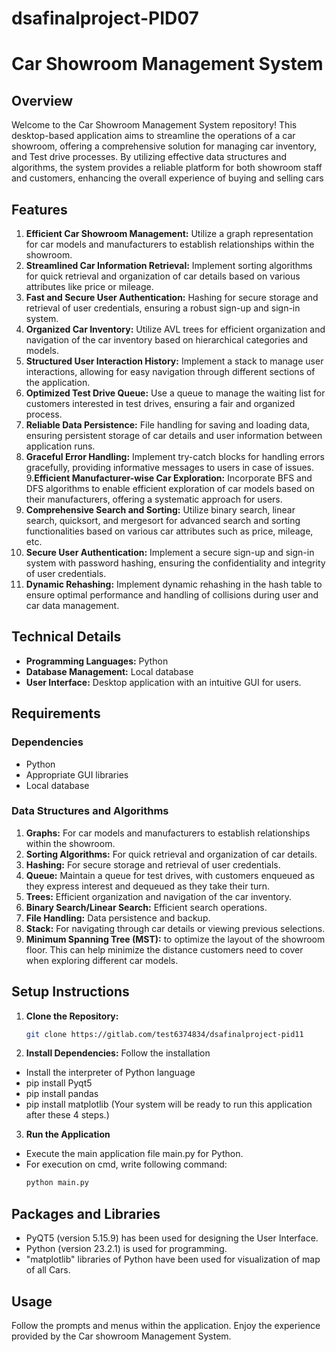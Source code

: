 # dsafinalproject-PID07

# Car Showroom Management System

## Overview

Welcome to the Car Showroom Management System repository! This desktop-based application aims to streamline the operations of a car showroom, offering a comprehensive solution for managing car inventory, and Test drive processes. By utilizing effective data structures and algorithms, the system provides a reliable platform for both showroom staff and customers, enhancing the overall experience of buying and selling cars

## Features
1. **Efficient Car Showroom Management:** Utilize a graph representation for car models and manufacturers to establish relationships within the showroom.
2. **Streamlined Car Information Retrieval:** Implement sorting algorithms for quick retrieval and organization of car details based on various attributes like price or mileage.
3. **Fast and Secure User Authentication:** Hashing for secure storage and retrieval of user credentials, ensuring a robust sign-up and sign-in system.
4. **Organized Car Inventory:** Utilize AVL trees for efficient organization and navigation of the car inventory based on hierarchical categories and models.
5. **Structured User Interaction History:** Implement a stack to manage user interactions, allowing for easy navigation through different sections of the application.
6. **Optimized Test Drive Queue:** Use a queue to manage the waiting list for customers interested in test drives, ensuring a fair and organized process.
7. **Reliable Data Persistence:** File handling for saving and loading data, ensuring persistent storage of car details and user information between application runs.
8. **Graceful Error Handling:** Implement try-catch blocks for handling errors gracefully, providing informative messages to users in case of issues.
9.**Efficient Manufacturer-wise Car Exploration:** Incorporate BFS and DFS algorithms to enable efficient exploration of car models based on their manufacturers, offering a systematic approach for users.
10. **Comprehensive Search and Sorting:** Utilize binary search, linear search, quicksort, and mergesort for advanced search and sorting functionalities based on various car attributes such as price, mileage, etc.
11. **Secure User Authentication:** Implement a secure sign-up and sign-in system with password hashing, ensuring the confidentiality and integrity of user credentials.
13. **Dynamic Rehashing:** Implement dynamic rehashing in the hash table to ensure optimal performance and handling of collisions during user and car data management.

## Technical Details
- **Programming Languages:** Python
- **Database Management:** Local database 
- **User Interface:** Desktop application with an intuitive GUI for users.

## Requirements
### Dependencies
- Python
- Appropriate GUI libraries
- Local database

### Data Structures and Algorithms
1. **Graphs:** For car models and manufacturers to establish relationships within the showroom.
2. **Sorting Algorithms:** For quick retrieval and organization of car details.
3. **Hashing:** For secure storage and retrieval of user credentials.
4. **Queue:**  Maintain a queue for test drives, with customers enqueued as they express interest and dequeued as they take their turn.
5. **Trees:** Efficient organization and navigation of the car inventory.
6. **Binary Search/Linear Search:** Efficient search operations.
7. **File Handling:** Data persistence and backup.
8. **Stack:** For navigating through car details or viewing previous selections.
9. **Minimum Spanning Tree (MST):** to optimize the layout of the showroom floor. This can help minimize the distance customers need to cover when exploring different car models.


## Setup Instructions
1. **Clone the Repository:**
   ```bash
   git clone https://gitlab.com/test6374834/dsafinalproject-pid11

2. **Install Dependencies:**
Follow the installation  
- Install the interpreter of Python language
- pip install Pyqt5
- pip install pandas
- pip install matplotlib 
(Your system  will be ready to run this application after these 4 steps.)

3. **Run the Application**
- Execute the main application file main.py for Python.
- For execution on cmd, write following command:
  ```bash
  python main.py

## Packages and Libraries
- PyQT5 (version 5.15.9) has been used for designing the User Interface.
- Python (version 23.2.1) is used for programming.
- "matplotlib" libraries of Python have been used for visualization of map of all Cars.

## Usage
Follow the prompts and menus within the application.
Enjoy the experience provided by the Car showroom Management System.

